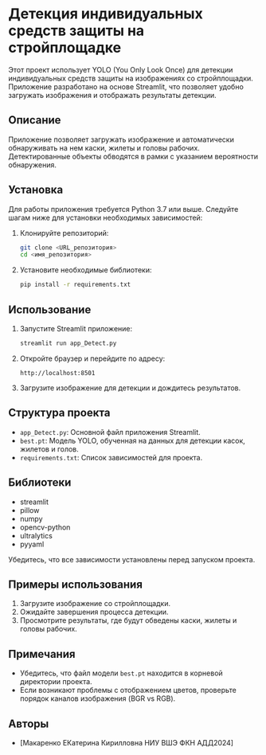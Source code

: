 # Детекция индивидуальных средств защиты на стройплощадке

Этот проект использует YOLO (You Only Look Once) для детекции индивидуальных средств защиты на изображениях со стройплощадки. Приложение разработано на основе Streamlit, что позволяет удобно загружать изображения и отображать результаты детекции.

## Описание

Приложение позволяет загружать изображение и автоматически обнаруживать на нем каски, жилеты и головы рабочих. Детектированные объекты обводятся в рамки с указанием вероятности обнаружения.

## Установка

Для работы приложения требуется Python 3.7 или выше. Следуйте шагам ниже для установки необходимых зависимостей:

1. Клонируйте репозиторий:
    ```bash
    git clone <URL_репозитория>
    cd <имя_репозитория>
    ```

2. Установите необходимые библиотеки:
    ```bash
    pip install -r requirements.txt
    ```

## Использование

1. Запустите Streamlit приложение:
    ```bash
    streamlit run app_Detect.py
    ```

2. Откройте браузер и перейдите по адресу:
    ```
    http://localhost:8501
    ```

3. Загрузите изображение для детекции и дождитесь результатов.

## Структура проекта

- `app_Detect.py`: Основной файл приложения Streamlit.
- `best.pt`: Модель YOLO, обученная на данных для детекции касок, жилетов и голов.
- `requirements.txt`: Список зависимостей для проекта.

## Библиотеки

- streamlit
- pillow
- numpy
- opencv-python
- ultralytics
- pyyaml


Убедитесь, что все зависимости установлены перед запуском проекта.

## Примеры использования

1. Загрузите изображение со стройплощадки.
2. Ожидайте завершения процесса детекции.
3. Просмотрите результаты, где будут обведены каски, жилеты и головы рабочих.

## Примечания

- Убедитесь, что файл модели `best.pt` находится в корневой директории проекта.
- Если возникают проблемы с отображением цветов, проверьте порядок каналов изображения (BGR vs RGB).


## Авторы

- [Макаренко ЕКатерина Кирилловна НИУ ВШЭ ФКН АДД2024]


